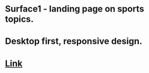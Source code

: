 # Surface1 - landing page on sports topics.
# Desktop first, responsive design.
# [Link](https://ssivenkov.github.io/surface1 "Link")
